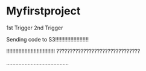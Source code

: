 # Myfirstproject
1st Trigger 
2nd Trigger

Sending code to S3!!!!!!!!!!!!!!!!!!!!!!

!!!!!!!!!!!!!!!!!!!!!!!!!!!!!!!!
???????????????????????????????

.........................................
>>>>>>>>>>>>>>>>>>>>>>>>>>>>>>>>>>>>>>>>>>>>>>>>>
